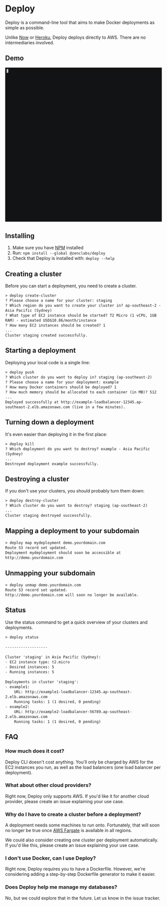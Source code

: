 # Deploy

Deploy is a command-line tool that aims to make Docker deployments as simple as possible.

Unlike [Now](https://zeit.co/now) or [Heroku](https://devcenter.heroku.com/articles/heroku-cli), Deploy deploys directly to AWS. There are no intermediaries involved.

## Demo

[![Watch a demo here](demo.gif)](https://asciinema.org/a/153571?speed=1.7&rows=30)

## Installing

1. Make sure you have [NPM](https://www.npmjs.com/get-npm) installed
2. Run: `npm install --global @zenclabs/deploy`
3. Check that Deploy is installed with: `deploy --help`

## Creating a cluster

Before you can start a deployment, you need to create a cluster.

```shell
> deploy create-cluster
? Please choose a name for your cluster: staging
? Which region do you want to create your cluster in? ap-southeast-2 - Asia Pacific (Sydney)
? What type of EC2 instance should be started? T2 Micro (1 vCPU, 1GB RAM) - estimated USD$10.86/month/instance
? How many EC2 instances should be created? 1
...
Cluster staging created successfully.
```

## Starting a deployment

Deploying your local code is a single line:

```shell
> deploy push
? Which cluster do you want to deploy in? staging (ap-southeast-2)
? Please choose a name for your deployment: example
? How many Docker containers should be deployed? 1
? How much memory should be allocated to each container (in MB)? 512
...
Deployed successfully at http://example-loadbalancer-12345.ap-southeast-2.elb.amazonaws.com (live in a few minutes).
```

## Turning down a deployment

It's even easier than deploying it in the first place:

```shell
> deploy kill
? Which deployment do you want to destroy? example - Asia Pacific (Sydney)
...
Destroyed deployment example successfully.
```

## Destroying a cluster

If you don't use your clusters, you should probably turn them down:

```shell
> deploy destroy-cluster
? Which cluster do you want to destroy? staging (ap-southeast-2)
...
Cluster staging destroyed successfully.
```

## Mapping a deployment to your subdomain

```shell
> deploy map mydeployment demo.yourdomain.com
Route 53 record set updated.
Deployment mydeployment should soon be accessible at http://demo.yourdomain.com
```

## Unmapping your subdomain

```shell
> deploy unmap demo.yourdomain.com
Route 53 record set updated.
http://demo.yourdomain.com will soon no longer be available.
```

## Status

Use the status command to get a quick overview of your clusters and deployments.

```
> deploy status

-------------------

Cluster 'staging' in Asia Pacific (Sydney):
- EC2 instance type: t2.micro
- Desired instances: 5
- Running instances: 5

Deployments in cluster 'staging':
- example1:
    URL: http://example1-loadbalancer-12345.ap-southeast-2.elb.amazonaws.com
    Running tasks: 1 (1 desired, 0 pending)
- example2:
    URL: http://example2-loadbalancer-56789.ap-southeast-2.elb.amazonaws.com
    Running tasks: 1 (1 desired, 0 pending)
```

## FAQ

### How much does it cost?

Deploy CLI doesn't cost anything. You'll only be charged by AWS for the EC2 instances you run, as well as the load balancers (one load balancer per deployment).

### What about other cloud providers?

Right now, Deploy only supports AWS. If you'd like it for another cloud provider, please create an issue explaining your use case.

### Why do I have to create a cluster before a deployment?

A deployment needs some machines to run onto. Fortunately, that will soon no longer be true once [AWS Fargate](https://aws.amazon.com/fargate/) is available in all regions.

We could also consider creating one cluster per deployment automatically. If you'd like this, please create an issue explaining your use case.

### I don't use Docker, can I use Deploy?

Right now, Deploy requires you to have a Dockerfile. However, we're considering adding a step-by-step Dockerfile generator to make it easier.

### Does Deploy help me manage my databases?

No, but we could explore that in the future. Let us know in the issue tracker.
